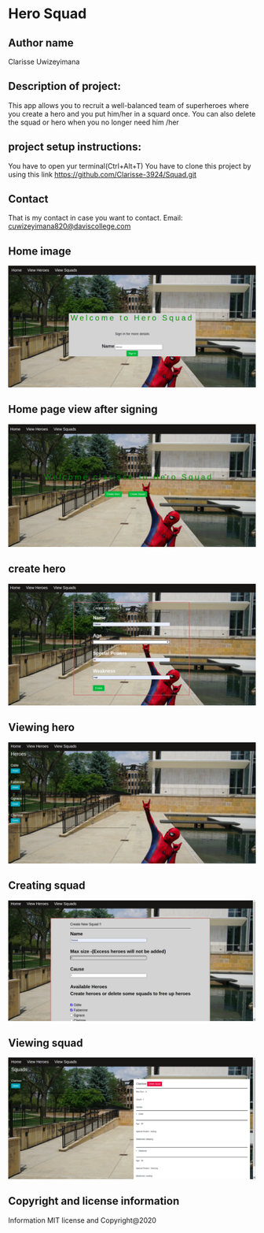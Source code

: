 # Hero Squad

## Author name 

Clarisse Uwizeyimana

## Description of project:

This app allows you to recruit a well-balanced team of superheroes where you create a hero and you put him/her in a squard once. You can also delete the squad or hero when you no longer need him /her
## project setup instructions:

You have to open yur terminal(Ctrl+Alt+T) You have to clone this project by using this link 
https://github.com/Clarisse-3924/Squad.git

## Contact

That is my contact in case you want to contact. Email: cuwizeyimana820@daviscollege.com

## Home image
![Home](Images/Home11.png)
## Home page view after signing
![view](Images/home10.png)
## create hero
![hero](Images/home3.png)
## Viewing hero
![hero](Images/Home5.png)
## Creating squad
![squad](Images/home8.png)
## Viewing squad
![squadview](Images/home9.png)

## Copyright and license information
Information MIT license and Copyright@2020